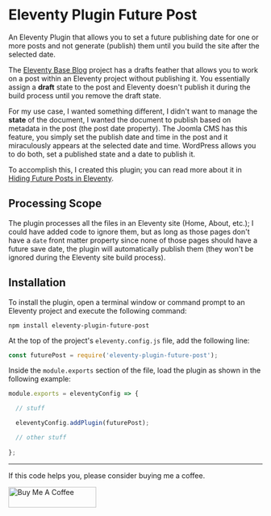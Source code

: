 # Eleventy Plugin Future Post

An Eleventy Plugin that allows you to set a future publishing date for one or more posts and not generate (publish) them until you build the site after the selected date.

The [Eleventy Base Blog](https://github.com/11ty/eleventy-base-blog) project has a drafts feather that allows you to work on a post within an Eleventy project without publishing it. You essentially assign a **draft** state to the post and Eleventy doesn't publish it during the build process until you remove the draft state.

For my use case, I wanted something different, I didn't want to manage the **state** of the document, I wanted the document to publish based on metadata in the post (the post date property). The Joomla CMS has this feature, you simply set the publish date and time in the post and it miraculously appears at the selected date and time. WordPress allows you to do both, set a published state and a date to publish it.

To accomplish this, I created this plugin; you can read more about it in [Hiding Future Posts in Eleventy](https://johnwargo.com/posts/2024/hiding-future-posts-eleventy).

## Processing Scope

The plugin processes all the files in an Eleventy site (Home, About, etc.); I could have added code to ignore them, but as long as those pages don't have a `date` front matter property since none of those pages should have a future save date, the plugin will automatically publish them (they won't be ignored during the Eleventy site build process).

## Installation

To install the plugin, open a terminal window or command prompt to an Eleventy project and execute the following command:

```shell
npm install eleventy-plugin-future-post
```

At the top of the project's `eleventy.config.js` file, add the following line:

```js
const futurePost = require('eleventy-plugin-future-post');
```

Inside the `module.exports` section of the file, load the plugin as shown in the following example:

```js
module.exports = eleventyConfig => {

  // stuff

  eleventyConfig.addPlugin(futurePost);  

  // other stuff
  
};
```






*** 

If this code helps you, please consider buying me a coffee.

<a href="https://www.buymeacoffee.com/johnwargo" target="_blank"><img src="https://cdn.buymeacoffee.com/buttons/default-orange.png" alt="Buy Me A Coffee" height="41" width="174"></a>
